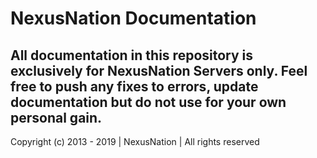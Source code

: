 # NexusNation Documentation
All documentation in this repository is exclusively for NexusNation Servers only. Feel free to push any fixes to errors, update documentation but **do not** use for your own personal gain.
---
Copyright (c) 2013 - 2019 | NexusNation | All rights reserved